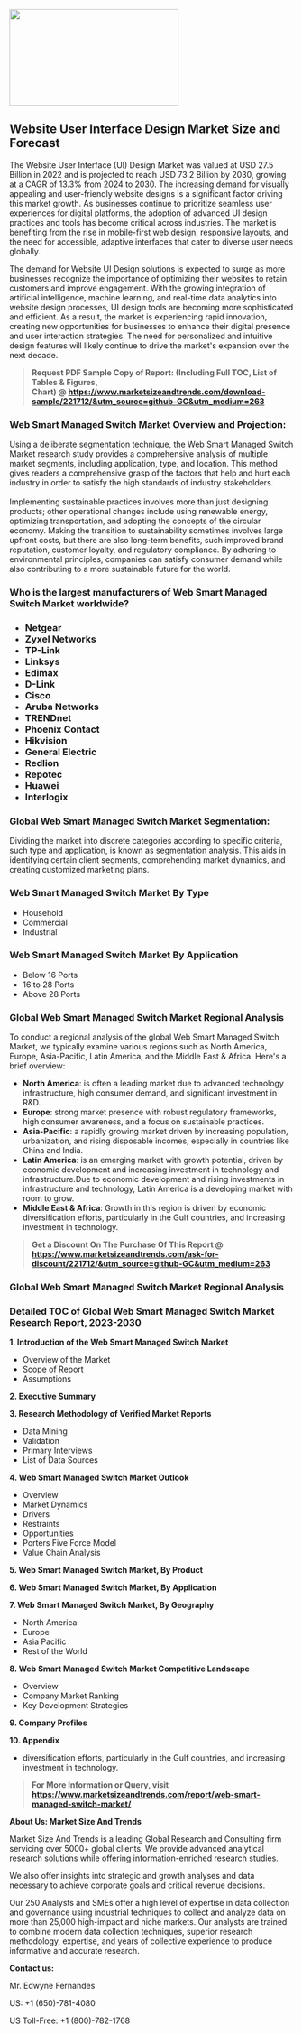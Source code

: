 <p><img class="alignnone size-medium wp-image-20088" src="https://ffe5etoiles.com/wp-content/uploads/2024/12/MST1-300x171.png" alt="" width="300" height="171" /></p><h2>Website User Interface Design Market Size and Forecast</h2><p>The Website User Interface (UI) Design Market was valued at USD 27.5 Billion in 2022 and is projected to reach USD 73.2 Billion by 2030, growing at a CAGR of 13.3% from 2024 to 2030. The increasing demand for visually appealing and user-friendly website designs is a significant factor driving this market growth. As businesses continue to prioritize seamless user experiences for digital platforms, the adoption of advanced UI design practices and tools has become critical across industries. The market is benefiting from the rise in mobile-first web design, responsive layouts, and the need for accessible, adaptive interfaces that cater to diverse user needs globally.</p><p>The demand for Website UI Design solutions is expected to surge as more businesses recognize the importance of optimizing their websites to retain customers and improve engagement. With the growing integration of artificial intelligence, machine learning, and real-time data analytics into website design processes, UI design tools are becoming more sophisticated and efficient. As a result, the market is experiencing rapid innovation, creating new opportunities for businesses to enhance their digital presence and user interaction strategies. The need for personalized and intuitive design features will likely continue to drive the market's expansion over the next decade.</p></p><blockquote id="" class=""><strong>Request PDF Sample Copy of Report: (Including Full TOC, List of Tables &amp; Figures, Chart)&nbsp;@&nbsp;<strong><a href="https://www.marketsizeandtrends.com/download-sample/221712/&utm_source=github-GC&utm_medium=263" target="_blank">https://www.marketsizeandtrends.com/download-sample/221712/&utm_source=github-GC&utm_medium=263</a></strong></strong></blockquote><h3 id="" class="">Web Smart Managed Switch Market&nbsp;Overview and Projection:</h3><p id="" class="">Using a deliberate segmentation technique, the Web Smart Managed Switch Market research study provides a comprehensive analysis of multiple market segments, including application, type, and location. This method gives readers a comprehensive grasp of the factors that help and hurt each industry in order to satisfy the high standards of industry stakeholders. <br /> <br />Implementing sustainable practices involves more than just designing products; other operational changes include using renewable energy, optimizing transportation, and adopting the concepts of the circular economy. Making the transition to sustainability sometimes involves large upfront costs, but there are also long-term benefits, such improved brand reputation, customer loyalty, and regulatory compliance. By adhering to environmental principles, companies can satisfy consumer demand while also contributing to a more sustainable future for the world.</p><h3 id="" class="">Who is the largest manufacturers of&nbsp;Web Smart Managed Switch Market worldwide?</h3><h3 class=""><p><ul><li>Netgear </li><li> Zyxel Networks </li><li> TP-Link </li><li> Linksys </li><li> Edimax </li><li> D-Link </li><li> Cisco </li><li> Aruba Networks </li><li> TRENDnet </li><li> Phoenix Contact </li><li> Hikvision </li><li> General Electric </li><li> Redlion </li><li> Repotec </li><li> Huawei </li><li> Interlogix</li></ul></p></h3><h3 id="" class="">Global&nbsp;Web Smart Managed Switch Market Segmentation:</h3><p id="" class="">Dividing the market into discrete categories according to specific criteria, such type and application, is known as segmentation analysis. This aids in identifying certain client segments, comprehending market dynamics, and creating customized marketing plans.</p><h3 id="" class="">Web Smart Managed Switch Market&nbsp;By Type</h3><p><p><ul><li>Household</li><li> Commercial</li><li> Industrial</p></li></ul></p></p><h3 id="" class="">Web Smart Managed Switch Market&nbsp;By Application</h3><p class=""><p><ul><li>Below 16 Ports</li><li> 16 to 28 Ports</li><li> Above 28 Ports</li></ul></p></p><h3 id="" class="">Global Web Smart Managed Switch Market Regional Analysis</h3><p id="" class="">To conduct a regional analysis of the global Web Smart Managed Switch Market, we typically examine various regions such as North America, Europe, Asia-Pacific, Latin America, and the Middle East &amp; Africa. Here's a brief overview:</p><ul><li><strong>North America</strong>: is often a leading market due to advanced technology infrastructure, high consumer demand, and significant investment in R&amp;D.</li><li><strong>Europe</strong>: strong market presence with robust regulatory frameworks, high consumer awareness, and a focus on sustainable practices.</li><li><strong>Asia-Pacific</strong>: a rapidly growing market driven by increasing population, urbanization, and rising disposable incomes, especially in countries like China and India.</li><li><strong>Latin America</strong>: is an emerging market with growth potential, driven by economic development and increasing investment in technology and infrastructure.Due to economic development and rising investments in infrastructure and technology, Latin America is a developing market with room to grow.</li><li><strong>Middle East &amp; Africa</strong>: Growth in this region is driven by economic diversification efforts, particularly in the Gulf countries, and increasing investment in technology.</li></ul><blockquote id="" class=""><strong>Get a Discount On The Purchase Of This Report @ <strong><a href="https://www.marketsizeandtrends.com/ask-for-discount/221712/&utm_source=github-GC&utm_medium=263" target="_blank">https://www.marketsizeandtrends.com/ask-for-discount/221712/&utm_source=github-GC&utm_medium=263</a></strong></strong></blockquote><h3 id="" class="">Global Web Smart Managed Switch Market Regional Analysis</h3><h3 id="" class="">Detailed TOC of Global Web Smart Managed Switch Market Research Report, 2023-2030</h3><p id="" class=""><strong>1. Introduction of the Web Smart Managed Switch Market</strong></p><ul><li>Overview of the Market</li><li>Scope of Report</li><li>Assumptions</li></ul><p id="" class=""><strong>2. Executive Summary</strong></p><p id="" class=""><strong>3. Research Methodology of Verified Market Reports</strong></p><ul><li>Data Mining</li><li>Validation</li><li>Primary Interviews</li><li>List of Data Sources</li></ul><p id="" class=""><strong>4. Web Smart Managed Switch Market Outlook</strong></p><ul><li>Overview</li><li>Market Dynamics</li><li>Drivers</li><li>Restraints</li><li>Opportunities</li><li>Porters Five Force Model</li><li>Value Chain Analysis</li></ul><p id="" class=""><strong>5. Web Smart Managed Switch Market, By Product</strong></p><p id="" class=""><strong>6. Web Smart Managed Switch Market, By Application</strong></p><p id="" class=""><strong>7. Web Smart Managed Switch Market, By Geography</strong></p><ul><li>North America</li><li>Europe</li><li>Asia Pacific</li><li>Rest of the World</li></ul><p id="" class=""><strong>8. Web Smart Managed Switch Market Competitive Landscape</strong></p><ul><li>Overview</li><li>Company Market Ranking</li><li>Key Development Strategies</li></ul><p id="" class=""><strong>9. Company Profiles</strong></p><p id="" class=""><strong>10. Appendix</strong></p><ul><li>diversification efforts, particularly in the Gulf countries, and increasing investment in technology.</li></ul><blockquote id="" class=""><strong>For More Information or Query, visit <strong><strong><a href="https://www.marketsizeandtrends.com/report/web-smart-managed-switch-market/" target="_blank">https://www.marketsizeandtrends.com/report/web-smart-managed-switch-market/</a></strong></strong></strong></blockquote><p id="" class=""><strong>About Us: Market Size And Trends</strong></p><p id="" class="">Market Size And Trends is a leading Global Research and Consulting firm servicing over 5000+ global clients. We provide advanced analytical research solutions while offering information-enriched research studies.</p><p id="" class="">We also offer insights into strategic and growth analyses and data necessary to achieve corporate goals and critical revenue decisions.</p><p id="" class="">Our 250 Analysts and SMEs offer a high level of expertise in data collection and governance using industrial techniques to collect and analyze data on more than 25,000 high-impact and niche markets. Our analysts are trained to combine modern data collection techniques, superior research methodology, expertise, and years of collective experience to produce informative and accurate research.</p><p id="" class=""><strong>Contact us:</strong></p><p id="" class="">Mr. Edwyne Fernandes</p><p id="" class="">US: +1 (650)-781-4080</p><p id="" class="">US Toll-Free: +1 (800)-782-1768</p>
